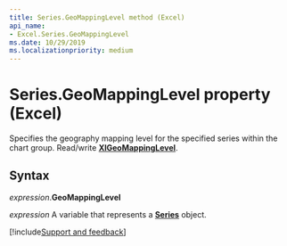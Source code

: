 ```yaml
---
title: Series.GeoMappingLevel method (Excel)
api_name:
- Excel.Series.GeoMappingLevel
ms.date: 10/29/2019
ms.localizationpriority: medium
---
```


# Series.GeoMappingLevel property (Excel)

Specifies the geography mapping level for the specified series within the chart group. Read/write **[XlGeoMappingLevel](Excel.XlGeoMappingLevel.md)**.


## Syntax

_expression_.**GeoMappingLevel**

_expression_ A variable that represents a **[Series](Excel.Series(object).md)** object.




[!include[Support and feedback](~/includes/feedback-boilerplate.md)]